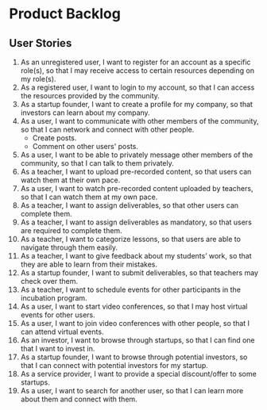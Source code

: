# Product Backlog

## User Stories
1. As an unregistered user, I want to register for an account as a specific role(s), so that I may receive access to certain resources depending on my role(s).
2. As a registered user, I want to login to my account, so that I can access the resources provided by the community.
3. As a startup founder, I want to create a profile for my company, so that investors can learn about my company.
4. As a user, I want to communicate with other members of the community, so that I can network and connect with other people.
    * Create posts.
    * Comment on other users' posts.
5. As a user, I want to be able to privately message other members of the community, so that I can talk to them privately.
6. As a teacher, I want to upload pre-recorded content, so that users can watch them at their own pace.
7. As a user, I want to watch pre-recorded content uploaded by teachers, so that I can watch them at my own pace.
8. As a teacher, I want to assign deliverables, so that other users can complete them.
9. As a teacher, I want to assign deliverables as mandatory, so that users are required to complete them.
10. As a teacher, I want to categorize lessons, so that users are able to navigate through them easily.
11. As a teacher, I want to give feedback about my students’ work, so that they are able to learn from their mistakes.
12. As a startup founder, I want to submit deliverables, so that teachers may check over them.
13. As a teacher, I want to schedule events for other participants in the incubation program. 
14. As a user, I want to start video conferences, so that I may host virtual events for other users.
15. As a user, I want to join video conferences with other people, so that I can attend virtual events.
16. As an investor, I want to browse through startups, so that I can find one that I want to invest in.
17. As a startup founder, I want to browse through potential investors, so that I can connect with potential investors for my startup.
18. As a service provider, I want to provide a special discount/offer to some startups.
19. As a user, I want to search for another user, so that I can learn more about them and connect with them.
 
  
